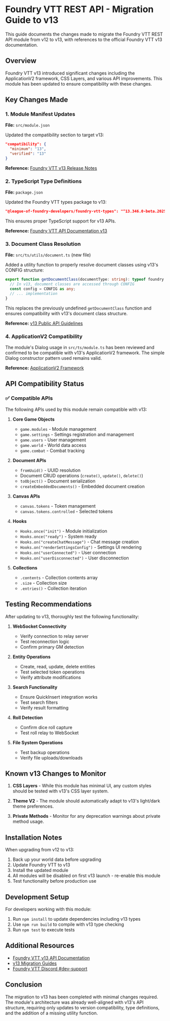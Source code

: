# Foundry VTT REST API - Migration Guide to v13

This guide documents the changes made to migrate the Foundry VTT REST API module from v12 to v13, with references to the official Foundry VTT v13 documentation.

## Overview

Foundry VTT v13 introduced significant changes including the ApplicationV2 framework, CSS Layers, and various API improvements. This module has been updated to ensure compatibility with these changes.

## Key Changes Made

### 1. Module Manifest Updates

**File:** `src/module.json`

Updated the compatibility section to target v13:
```json
"compatibility": {
  "minimum": "13",
  "verified": "13"
}
```

**Reference:** [Foundry VTT v13 Release Notes](https://foundryvtt.com/releases/13.346)

### 2. TypeScript Type Definitions

**File:** `package.json`

Updated the Foundry VTT types package to v13:
```json
"@league-of-foundry-developers/foundry-vtt-types": "^13.346.0-beta.20250720141111"
```

This ensures proper TypeScript support for v13 APIs.

**Reference:** [Foundry VTT API Documentation v13](https://foundryvtt.com/api/v13/index.html)

### 3. Document Class Resolution

**File:** `src/ts/utils/document.ts` (new file)

Added a utility function to properly resolve document classes using v13's CONFIG structure:

```typescript
export function getDocumentClass(documentType: string): typeof foundry.abstract.Document | null {
  // In v13, document classes are accessed through CONFIG
  const config = CONFIG as any;
  // ... implementation
}
```

This replaces the previously undefined `getDocumentClass` function and ensures compatibility with v13's document class structure.

**Reference:** [v13 Public API Guidelines](https://foundryvtt.com/api/v13/index.html)

### 4. ApplicationV2 Compatibility

The module's Dialog usage in `src/ts/module.ts` has been reviewed and confirmed to be compatible with v13's ApplicationV2 framework. The simple Dialog constructor pattern used remains valid.

**Reference:** [ApplicationV2 Framework](https://foundryvtt.com/api/v13/classes/foundry.applications.api.ApplicationV2.html)

## API Compatibility Status

### ✅ Compatible APIs

The following APIs used by this module remain compatible with v13:

1. **Core Game Objects**
   - `game.modules` - Module management
   - `game.settings` - Settings registration and management
   - `game.users` - User management
   - `game.world` - World data access
   - `game.combat` - Combat tracking

2. **Document APIs**
   - `fromUuid()` - UUID resolution
   - Document CRUD operations (`create()`, `update()`, `delete()`)
   - `toObject()` - Document serialization
   - `createEmbeddedDocuments()` - Embedded document creation

3. **Canvas APIs**
   - `canvas.tokens` - Token management
   - `canvas.tokens.controlled` - Selected tokens

4. **Hooks**
   - `Hooks.once("init")` - Module initialization
   - `Hooks.once("ready")` - System ready
   - `Hooks.on("createChatMessage")` - Chat message creation
   - `Hooks.on("renderSettingsConfig")` - Settings UI rendering
   - `Hooks.on("userConnected")` - User connection
   - `Hooks.on("userDisconnected")` - User disconnection

5. **Collections**
   - `.contents` - Collection contents array
   - `.size` - Collection size
   - `.entries()` - Collection iteration

## Testing Recommendations

After updating to v13, thoroughly test the following functionality:

1. **WebSocket Connectivity**
   - Verify connection to relay server
   - Test reconnection logic
   - Confirm primary GM detection

2. **Entity Operations**
   - Create, read, update, delete entities
   - Test selected token operations
   - Verify attribute modifications

3. **Search Functionality**
   - Ensure QuickInsert integration works
   - Test search filters
   - Verify result formatting

4. **Roll Detection**
   - Confirm dice roll capture
   - Test roll relay to WebSocket

5. **File System Operations**
   - Test backup operations
   - Verify file uploads/downloads

## Known v13 Changes to Monitor

1. **CSS Layers** - While this module has minimal UI, any custom styles should be tested with v13's CSS layer system.

2. **Theme V2** - The module should automatically adapt to v13's light/dark theme preferences.

3. **Private Methods** - Monitor for any deprecation warnings about private method usage.

## Installation Notes

When upgrading from v12 to v13:

1. Back up your world data before upgrading
2. Update Foundry VTT to v13
3. Install the updated module
4. All modules will be disabled on first v13 launch - re-enable this module
5. Test functionality before production use

## Development Setup

For developers working with this module:

1. Run `npm install` to update dependencies including v13 types
2. Use `npm run build` to compile with v13 type checking
3. Run `npm test` to execute tests

## Additional Resources

- [Foundry VTT v13 API Documentation](https://foundryvtt.com/api/v13/index.html)
- [v13 Migration Guides](https://foundryvtt.com/article/migration/)
- [Foundry VTT Discord #dev-support](https://discord.gg/foundryvtt)

## Conclusion

The migration to v13 has been completed with minimal changes required. The module's architecture was already well-aligned with v13's API structure, requiring only updates to version compatibility, type definitions, and the addition of a missing utility function.